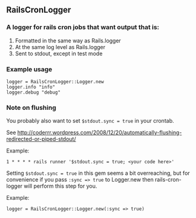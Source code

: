 ## RailsCronLogger

### A logger for rails cron jobs that want output that is:

1. Formatted in the same way as Rails.logger
2. At the same log level as Rails.logger
3. Sent to stdout, except in test mode

### Example usage

    logger = RailsCronLogger::Logger.new
    logger.info "info"
    logger.debug "debug"

### Note on flushing

You probably also want to set `$stdout.sync = true` in your crontab.

See http://coderrr.wordpress.com/2008/12/20/automatically-flushing-redirected-or-piped-stdout/

Example:

    1 * * * * rails runner '$stdout.sync = true; <your code here>'

Setting `$stdout.sync = true` in this gem seems a bit overreaching, but for convenience if you pass `:sync => true` to Logger.new then rails-cron-logger will perform this step for you.

Example:

    logger = RailsCronLogger::Logger.new(:sync => true)
